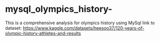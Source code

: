 # mysql_olympics_history-
This is a comprehensive analysis for olympics history using MySql
link to dataset: https://www.kaggle.com/datasets/heesoo37/120-years-of-olympic-history-athletes-and-results
